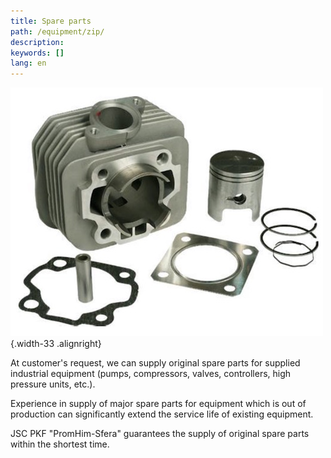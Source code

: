 ```yaml
---
title: Spare parts
path: /equipment/zip/
description:
keywords: []
lang: en
---
```


![Spare parts](./zip-01.jpg){.width-33 .alignright}

At customer's request, we can supply original spare parts for supplied
industrial equipment (pumps, compressors, valves, controllers, high
pressure units, etc.).

Experience in supply of major spare parts for equipment which is out of
production can significantly extend the service life of existing
equipment.

JSC PKF "PromHim-Sfera" guarantees the supply of original spare parts
within the shortest time.
